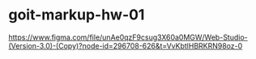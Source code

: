 # goit-markup-hw-01
https://www.figma.com/file/unAe0qzF9csug3X60a0MGW/Web-Studio-(Version-3.0)-(Copy)?node-id=296708-626&t=VvKbtlHBRKRN98oz-0
